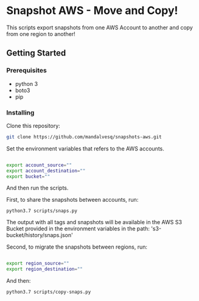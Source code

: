 # Snapshot AWS - Move and Copy!

This scripts export snapshots from one AWS Account to another and copy from one region to another! 

## Getting Started

### Prerequisites

- python 3
- boto3
- pip

### Installing

Clone this repository:

``` bash
git clone https://github.com/mandalvesq/snapshots-aws.git
```

Set the environment variables that refers to the AWS accounts.

```bash

export account_source=""
export account_destination=""
export bucket=""

```

And then run the scripts. 

First, to share the snapshots between accounts, run: 

```python3.7 scripts/snaps.py```

The output with all tags and snapshots will be available in the AWS S3 Bucket provided in the environment variables in the path: 's3-bucket/history/snaps.json' 

Second, to migrate the snapshots between regions, run: 

```bash

export region_source=""
export region_destination=""

```

And then: 

```python3.7 scripts/copy-snaps.py```

